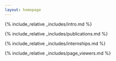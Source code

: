 ```yaml
---
layout: homepage
---
```


{% include_relative _includes/intro.md %}

{% include_relative _includes/publications.md %}

{% include_relative _includes/internships.md %}

{% include_relative _includes/page_viewers.md %}
